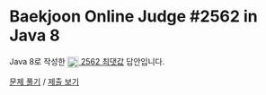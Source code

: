 # Baekjoon Online Judge #2562 in Java 8
Java 8로 작성한 [<img src="https://static.solved.ac/tier_small/3.svg" height="20" align="center">
2562 최댓값](https://www.acmicpc.net/problem/2562) 답안입니다.

[문제 풀기](https://www.acmicpc.net/problem/2562) / [제출 보기](https://www.acmicpc.net/source/86410139)
